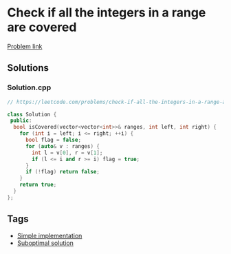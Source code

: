 # Check if all the integers in a range are covered

[Problem link](https://leetcode.com/problems/check-if-all-the-integers-in-a-range-are-covered)

## Solutions


### Solution.cpp
```cpp
// https://leetcode.com/problems/check-if-all-the-integers-in-a-range-are-covered

class Solution {
 public:
  bool isCovered(vector<vector<int>>& ranges, int left, int right) {
    for (int i = left; i <= right; ++i) {
      bool flag = false;
      for (auto& v : ranges) {
        int l = v[0], r = v[1];
        if (l <= i and r >= i) flag = true;
      }
      if (!flag) return false;
    }
    return true;
  }
};
```
## Tags

* [Simple implementation](/README.md#Simple_implementation)
* [Suboptimal solution](/README.md#Suboptimal_solution)
